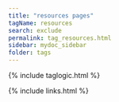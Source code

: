 ```yaml
---
title: "resources pages"
tagName: resources
search: exclude
permalink: tag_resources.html
sidebar: mydoc_sidebar
folder: tags
---
```

{% include taglogic.html %}

{% include links.html %}
